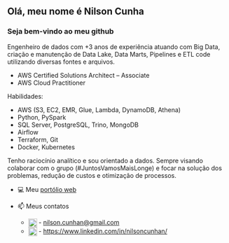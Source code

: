 ## Olá, meu nome é Nilson Cunha
### Seja bem-vindo ao meu github

Engenheiro de dados com +3 anos de experiência atuando com Big Data, criação e manutenção de Data Lake, Data Marts, Pipelines e ETL code utilizando diversas fontes e arquivos. 

- AWS Certified Solutions Architect – Associate
- AWS Cloud Practitioner

Habilidades: 
- AWS (S3, EC2, EMR, Glue, Lambda, DynamoDB, Athena)
- Python, PySpark
- SQL Server, PostgreSQL, Trino, MongoDB
- Airflow
- Terraform, Git
- Docker, Kubernetes

Tenho raciocínio analítico e sou orientado a dados. Sempre visando colaborar com o grupo (#JuntosVamosMaisLonge) e focar na solução dos problemas, redução de custos e otimização de processos.

- 💻 Meu [portólio web](https://nilsoncunha.github.io/portfolioweb/)

- 📫 Meus contatos
  * <a href="mailto:nilson.cunhan@gmail.com" target="blank"><img align="center" src="https://skillicons.dev/icons?i=gmail" alt="nilson.cunhan@gmail.com" height="20" width="20" /></a> - nilson.cunhan@gmail.com
  * <a href="https://linkedin.com/in/nilsoncunhan" target="blank"><img align="center" src="https://skillicons.dev/icons?i=linkedin" alt="[nilsoncunhan](https://www.linkedin.com/in/nilsoncunhan/)" height="20" width="20" /></a> - https://www.linkedin.com/in/nilsoncunhan/
